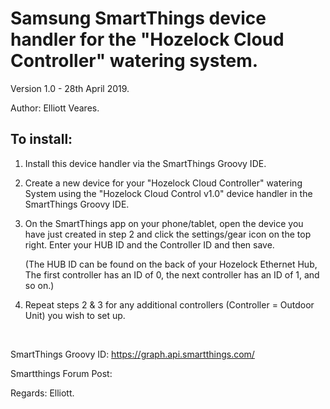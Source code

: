 # Samsung SmartThings device handler for the "Hozelock Cloud Controller" watering system.

Version 1.0 - 28th April 2019. 

Author: Elliott Veares.

## To install:

1) Install this device handler via the SmartThings Groovy IDE.

2) Create a new device for your "Hozelock Cloud Controller" watering System using the "Hozelock Cloud Control v1.0" device handler in the SmartThings Groovy IDE.

3) On the SmartThings app on your phone/tablet, open the device you have just created in step 2 and click the settings/gear icon on the top right. Enter your HUB ID and the Controller ID and then save.
    
    (The HUB ID can be found on the back of your Hozelock Ethernet Hub, The first controller has an ID of 0, the next controller has an ID of 1, and so on.)

4) Repeat steps 2 & 3 for any additional controllers (Controller = Outdoor Unit) you wish to set up.

&nbsp;


SmartThings Groovy ID: https://graph.api.smartthings.com/



Smartthings Forum Post: 




Regards: Elliott.
